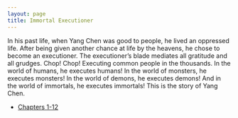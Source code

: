 ```yaml
---
layout: page
title: Immortal Executioner
---
```

In his past life, when Yang Chen was good to people, he lived an oppressed life. After being given another chance at life by the heavens, he chose to become an executioner. The executioner’s blade mediates all gratitude and all grudges. Chop! Chop! Executing common people in the thousands. In the world of humans, he executes humans! In the world of monsters, he executes monsters! In the world of demons, he executes demons! And in the world of immortals, he executes immortals! This is the story of Yang Chen.

* [Chapters 1-12](https://bluesilvertranslations.wordpress.com/immortal-executioner/)
